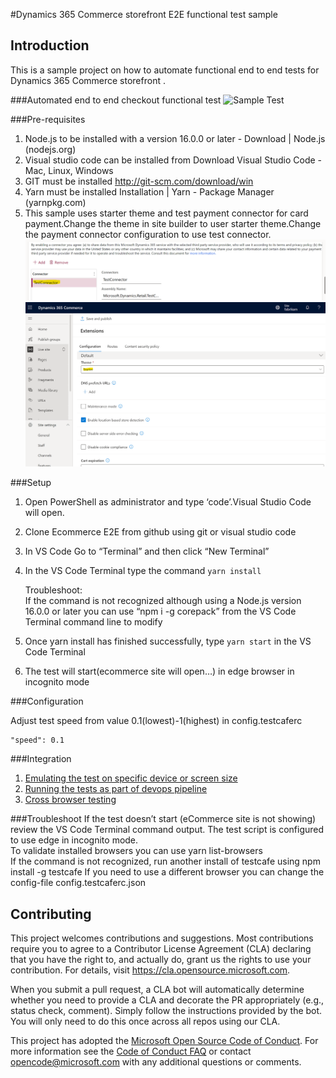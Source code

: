 #Dynamics 365 Commerce storefront E2E functional test sample

## Introduction

This is a sample project on how to automate functional end to end tests for Dynamics 365 Commerce storefront .

###Automated end to end checkout functional test
![Sample Test](data/checkoutflow.gif)

###Pre-requisites

1. Node.js to be installed with a version 16.0.0 or later - Download | Node.js (nodejs.org)
2. Visual studio code can be installed from Download Visual Studio Code - Mac, Linux, Windows
3. GIT must be installed http://git-scm.com/download/win
4. Yarn must be installed Installation | Yarn - Package Manager (yarnpkg.com)
5. This sample uses starter theme and test payment connector for card payment.Change the theme in site builder to user starter theme.Change the payment connector configuration to use test connector.
   ![Test payment connector](data/paymentconnector.png)
   ![Starter theme](data/theme.png)

###Setup

1. Open PowerShell as administrator and type ‘code’.Visual Studio Code will open.
2. Clone Ecommerce E2E from github using git or visual studio code
3. In VS Code Go to “Terminal” and then click “New Terminal”
4. In the VS Code Terminal type the command `yarn install`

    Troubleshoot:  
    If the command is not recognized although using a Node.js version 16.0.0 or later you can use “npm i -g corepack” from the VS Code Terminal command line to modify

5. Once yarn install has finished successfully, type `yarn start` in the VS Code Terminal
6. The test will start(ecommerce site will open…) in edge browser in incognito mode

###Configuration

Adjust test speed from value 0.1(lowest)-1(highest) in config.testcaferc

```
"speed": 0.1
```

###Integration

1. [Emulating the test on specific device or screen size](https://testcafe.io/documentation/402828/guides/concepts/browsers#emulate-a-device)
2. [Running the tests as part of devops pipeline](https://testcafe.io/documentation/402822/guides/continuous-integration/azure-devops)
3. [Cross browser testing](https://testcafe.io/documentation/402828/guides/concepts/browsers)

###Troubleshoot
If the test doesn’t start (eCommerce site is not showing) review the VS Code Terminal command output.
The test script is configured to use edge in incognito mode.  
To validate installed browsers you can use yarn list-browsers  
If the command is not recognized, run another install of testcafe using npm install -g testcafe
If you need to use a different browser you can change the config-file config.testcaferc.json

## Contributing

This project welcomes contributions and suggestions. Most contributions require you to agree to a
Contributor License Agreement (CLA) declaring that you have the right to, and actually do, grant us
the rights to use your contribution. For details, visit https://cla.opensource.microsoft.com.

When you submit a pull request, a CLA bot will automatically determine whether you need to provide
a CLA and decorate the PR appropriately (e.g., status check, comment). Simply follow the instructions
provided by the bot. You will only need to do this once across all repos using our CLA.

This project has adopted the [Microsoft Open Source Code of Conduct](https://opensource.microsoft.com/codeofconduct/).
For more information see the [Code of Conduct FAQ](https://opensource.microsoft.com/codeofconduct/faq/) or
contact [opencode@microsoft.com](mailto:opencode@microsoft.com) with any additional questions or comments.
